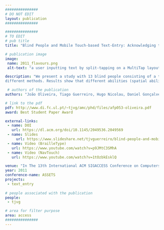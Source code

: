 ```yaml
---
###############
# DO NOT EDIT
layout: publication
###############

###############
# TO EDIT
# pub title
title: "Blind People and Mobile Touch-based Text-Entry: Acknowledging the Need for Different Flavors"

# publication image
image:
 name: 2011_flavours.png
 alt-text: "a user inputting text by split-tapping on a MultiTap layout virtual keyboard"

description: "We present a study with 13 blind people consisting of a touch screen text-entry task with four
different methods. Results show that different abilities (spatial ability, tactile perception, ...) have significant impact on performance and that this impact is related with the different methods' demands. These variations acknowledge the need of accounting for individual characteristics and giving space for difference, towards inclusive design."

 # authors of the publication
authors: "João Oliveira, Tiago Guerreiro, Hugo Nicolau, Daniel Gonçalves, Joaquim Jorge"

# link to the pdf
pdf: http://www.di.fc.ul.pt/~tjvg/amc/phd/files/afp053-oliveira.pdf
award: Best Student Paper Award

external-links:
 - name: DOI
   url: https://dl.acm.org/doi/10.1145/2049536.2049569
 - name: Slides
 	 url: https://www.slideshare.net/tjvguerreiro/blind-people-and-mobile-touchbased-textentry-acknowledging-the-need-for-different-flavors-assets-2011
 - name: Video (BrailleType)
   url: https://www.youtube.com/watch?v=p9JMtC3SMhA
 - name: Video (NavTouch)
   url: https://www.youtube.com/watch?v=1tOzbkEsklQ

venue: "In The 13th International ACM SIGACCESS Conference on Computers and Accessibility (ASSETS '11). ACM, New York, NY, USA, 179-186."
year: 2011
conference-name: ASSETS
projects:
 - text_entry
 
# people associated with the publication
people:
 - tjvg

# area for filter purpose
area: access
###############
---
```

